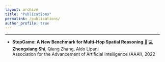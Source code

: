 ```yaml
---
layout: archive
title: "Publications"
permalink: /publications/
author_profile: true
---
```



------
* **StepGame: A New Benchmark for Multi-Hop Spatial Reasoning** [:paperclip:](https://zhengxiangshi.github.io) [:computer:](https://zhengxiangshi.github.io) <br />
  **Zhengxiang Shi**, Qiang Zhang, Aldo Lipani <br />
  Association for the Advancement of Artificial Intelligence (AAAI), 2022 <br />

<!-- {% if author.googlescholar %}
  You can also find my articles on <u><a href="{{author.googlescholar}}">my Google Scholar profile</a>.</u>
{% endif %}

{% include base_path %}

{% for post in site.publications reversed %}
  {% include archive-single.html %}
{% endfor %} -->
